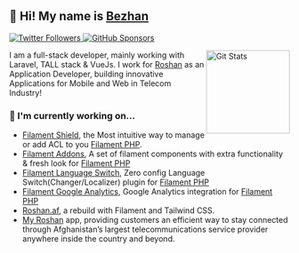 ## 🥷 Hi! My name is [Bezhan](https://twitter.com/bezhanSalleh)

<p>
  <a href="https://twitter.com/bezhanSalleh">
    <img alt="Twitter Followers" src="https://img.shields.io/twitter/follow/bezhanSalleh?style=for-the-badge&logo=twitter&color=00ACEE">
  </a>

  <a href="https://github.com/sponsors/bezhanSalleh">
    <img alt="GitHub Sponsors" src="https://img.shields.io/static/v1?label=Sponsor&message=%E2%9D%A4&style=for-the-badge&logo=github&color=FF69B4">
  </a>
</p>
<a href="https://github.com/bezhanSalleh"><img alt="Git Stats" src="https://github-readme-stats.vercel.app/api?username=bezhanSalleh&show_icons=true" align="right" height="150" /></a>


I am a full-stack developer, mainly working with Laravel, TALL stack & VueJs. I work for [Roshan](https://roshan.af) as an Application Developer, building innovative Applications for Mobile and Web in Telecom Industry!

### 🔭 I'm currently working on...
- [Filament Shield](https://github.com/bezhanSalleh/filament-shield), the Most intuitive way to manage or add ACL to you [Filament PHP](https://filamentphp.com/).
- [Filament Addons](https://github.com/bezhanSalleh/filament-addons), A set of filament components with extra functionality & fresh look for [Filament PHP](https://filamentphp.com/)
- [Filament Language Switch](https://github.com/bezhanSalleh/filament-language-switch), Zero config Language Switch(Changer/Localizer) plugin for [Filament PHP](https://filamentphp.com/)
- [Filament Google Analytics](https://github.com/bezhanSalleh/filament-google-analytics), Google Analytics integration for [Filament PHP](https://filamentphp.com/)
- [Roshan.af](https://roshan.af), a rebuild with Filament and Tailwind CSS.
- [My Roshan](http://onelink.to/roshan) app, providing customers an efficient way to stay connected through Afghanistan’s largest telecommunications service provider anywhere inside the country and beyond.
